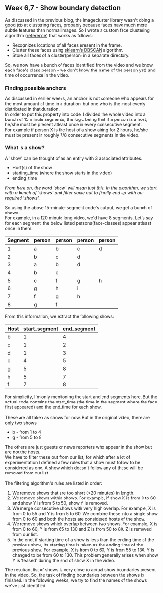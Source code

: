 ## Week 6,7 - Show boundary detection
As discussed in the previous blog, the Imagecluster library wasn't doing a good job at clustering faces, probably because faces have much more subtle features than normal images. So I wrote a custom face clustering algorithm (<a href="https://www.pyimagesearch.com/2018/07/09/face-clustering-with-python/">reference</a>) that works as follows:
* Recognizes locations of all faces present in the frame.
* Cluster these faces using <a href="https://scikit-learn.org/stable/modules/generated/sklearn.cluster.DBSCAN.html">sklearn's DBSCAN</a> algorithm.
* Store all faces of a cluster(person) in a separate directory.

So, we now have a bunch of faces identified from the video and we know each face's class(person - we don't know the name of the person yet) and time of occurrence in the video.


### Finding possible anchors
As discussed in earlier weeks, an anchor is not someone who appears for the most amount of time in a duration, but one who is the most evenly distributed in that duration.<br> In order to put this property into code, I divided the whole video into a bunch of 15 minute segments, the logic being that if a person is a host, he/she must be present atleast once in every consecutive segment.
<br>For example if person X is the host of a show airing for 2 hours, he/she must be present in roughly 7/8 consecutive segments in the video.

### What is a show?
A 'show' can be thought of as an entity with 3 associated attributes.
* Host(s) of the show
* starting_time (where the show starts in the video)
* ending_time

<i>From here on, the word 'show' will mean just this. In the algorithm, we start with a bunch of 'shows' and filter some out to finally end up with our required 'shows'.</i>

So using the above 15-minute-segment code's output, we get a bunch of shows.
<br>For example, in a 120 minute long video, we'd have 8 segments. Let's say for each segment, the below listed persons(face-classes) appear atleast once in them.

| Segment | person | person | person | person |
|---------|--------|--------|--------|--------|
| 1       | a      | b      | c      | d      |
| 2       | b      | c      | d      |        |
| 3       | a      | b      | d      |        |
| 4       | b      | c      |        |        |
| 5       | c      | f      | g      | h      |
| 6       | g      | h      | i      |        |
| 7       | f      | g      | h      |        |
| 8       | g      | f      |        |        |

From this information, we extract the following shows: <br>

| Host | start_segment | end_segment |
|------|---------------|-------------|
| b    | 1             | 4           |
| c    | 1             | 2           |
| d    | 1             | 3           |
| c    | 4             | 5           |
| g    | 5             | 8           |
| h    | 5             | 7           |
| f    | 7             | 8           |

For simplicity, I'm only mentioning the start and end segments here. But the actual code contains the start_time (the time in the segment where the face first appeared) and the end_time for each show.
<br><br>
These are all taken as shows for now.
But in the original video, there are only two shows
* b - from 1 to 4
* g - from 5 to 8

The others are just guests or news reporters who appear in the show but are not the hosts.<br>
We have to filter these out from our list, for which after a lot of experimentation I defined a few rules that a show must follow to be considered as one. A show which doesn't follow any of these will be removed from our list
<br><br>
The filtering algorithm's rules are listed in order:
1. We remove shows that are too short (\<20 minutes) in length.
2. We remove shows within shows. For example, if show X is from 0 to 60 and show Y is from 5 to 50, show Y is removed.
3. We merge consecutive shows with very high overlap. For example, X is from 0 to 55 and Y is from 5 to 60. We combine these into a single show from 0 to 60 and both the hosts are considered hosts of the show.
4. We remove shows which overlap between two shows. For example, X is from 0 to 60, Y is from 65 to 130 and Z is from 50 to 80. Z is removed from our list.
5. In the end, if starting time of a show is less than the ending time of the previous show, its starting time is taken as the ending time of the previous show. For example, X is from 0 to 60, Y is from 55 to 130. Y is changed to be from 60 to 130. This problem generally arises when show Y is 'teased' during the end of show X in the video.

The resultant list of shows is very close to actual show boundaries present in the video. So, the task of finding boundaries between the shows is finished. In the following weeks, we try to find the names of the shows we've just identified.